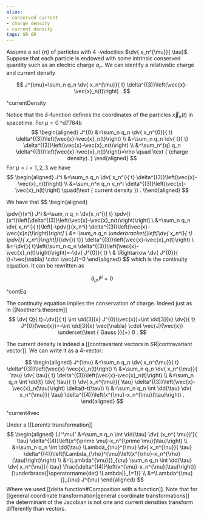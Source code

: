```yaml
---
alias:
- conserved current
- charge density
- current density
tags: SR GR
---
```


Assume a set $\{n\}$ of particles with 4 -velocities $\dv{ x_n^{\mu}}{ \tau}$. Suppose that each particle is endowed with some intrinsic conserved quantity such as an electric charge $q_n$. We can identify a relativistic charge and current density

$$
J^{\mu}=\sum_n q_n \dv{ x_n^{\mu}}{ t} \delta^{(3)}\left(\vec{x}-\vec{x}_n(t)\right) .
$$

^currentDensity

Notice that the $\delta$-function defines the coordinates of the particles $\vec{x}_n(t)$ in spacetime. For $\mu=0$ ^d7784b
$$
\begin{aligned}
J^{0} &=\sum_n q_n \dv{ x_n^{0}}{ t} \delta^{(3)}\left(\vec{x}-\vec{x}_n(t)\right) \\
&=\sum_n q_n \dv{ t}{ t} \delta^{(3)}\left(\vec{x}-\vec{x}_n(t)\right) \\
&=\sum_n^{q} q_n \delta^{(3)}\left(\vec{x}-\vec{x}_n(t)\right)=\rho \quad \text { (charge density). }
\end{aligned}
$$
For $\mu=i=1,2,3$ we have 
$$ 
\begin{aligned} J^i &=\sum_n q_n \dv{ x_n^i}{ t} \delta^{(3)}\left(\vec{x}-\vec{x}_n(t)\right) \\ &=\sum_n^n q_n v_n^i \delta^{(3)}\left(\vec{x}-\vec{x}_n(t)\right) \quad(\text { current density }) . \\\end{aligned} $$


We have that
$$
\begin{aligned}

\pdv{}{x^i} J^i &=\sum_n q_n \dv{x_n^i}{ t} \pdv{}{x^i}\left[\delta^{(3)}\left(\vec{x}-\vec{x}_n(t)\right)\right] \\
&=\sum_n q_n \dv{ x_n^i}{ t}\left[-\pdv{}{x_n^i} \delta^{(3)}\left(\vec{x}-\vec{x}_n(t)\right)\right] \\
&=-\sum_n q_n \underbracket{\left[\dv{ x_n^i}{ t} \pdv{}{ x_n^i}\right]}_{\dv{}{ t}} \delta^{(3)}\left(\vec{x}-\vec{x}_n(t)\right) \\
&=-\dv{}{ t}\left(\sum_n q_n \delta^{(3)}\left(\vec{x}-\vec{x}_n(t)\right)\right)=-\dv{ J^{0}}{ t} \\
& \Rightarrow \dv{ J^{0}}{ t}+\vec{\nabla} \cdot \vec{J}=0
\end{aligned}
$$
which is the continuity equation. It can be rewritten as

$$
\partial_{\mu} J^{\mu}=0
$$

^contEq

The continuity equation implies the conservation of charge. Indeed just as in [[Noether's theorem]]
$$
\dv{ Q}{ t}=\dv{}{ t} \int  \dd[3]{x} J^{0}(\vec{x})=\int  \dd[3]{x} \dv{}{ t} J^{0}(\vec{x})=-\int  \dd[3]{x} \vec{\nabla} \cdot \vec{J}(\vec{x}) \underset{\text { Gauss }}{=} 0 .
$$

The current density is indeed a [[contravariant vectors in SR|contravariant vector]]. We can write it as a 4-vector: 

$$
\begin{aligned}
J^{\mu} &=\sum_n q_n \dv{ x_n^{\mu}}{ t} \delta^{(3)}\left(\vec{x}-\vec{x}_n(t)\right) \\
&=\sum_n q_n \dv{ x_n^{\mu}}{ \tau} \dv{ \tau}{ t} \delta^{(3)}\left(\vec{x}-\vec{x}_n(t)\right) \\
&=\sum_n q_n \int  \dd{t} \dv{ \tau}{ t} \dv{ x_n^{\mu}}{ \tau} \delta^{(3)}\left(\vec{x}-\vec{x}_n(\tau)\right) \delta(t-t(\tau)) \\
&=\sum_n q_n \int \dd{\tau}  \dv{ x_n^{\mu}}{ \tau} \delta^{(4)}\left(x^{\mu}-x_n^{\mu}(\tau)\right) .
\end{aligned}
$$

^current4vec

Under a [[Lorentz transformation]]
$$
\begin{aligned}
(J^\mu)' &=\sum_n q_n \int  \dd{\tau} \dv{ (x_n^{ \mu})'}{ \tau} \delta^{(4)}\left(x^{\prime \mu}-x_n^{\prime \mu}(\tau)\right) \\
&=\sum_n q_n \int  \dd{\tau} \Lambda_{\nu}^{\mu} \dv{ x_n^{\nu}}{ \tau} \delta^{(4)}\left(\Lambda_{\rho}^{\mu}\left(x^{\rho}-x_n^{\rho}(\tau)\right)\right) \\
&=\Lambda^{\mu}{}_{\nu} \sum_n q_n \int  \dd{\tau} \dv{ x_n^{\nu}}{ \tau} \frac{\delta^{(4)}\left(x^{\mu}-x_n^{\mu}(\tau)\right)}{\underbrace{|\operatorname{det} \Lambda|}_{=1}} \\
&=\Lambda^{\mu}{}_{\nu} J^{\nu}
\end{aligned}
$$
Where we used [[delta function#Composition with a function]]. Note that for [[general coordinate transformation|general coordinate transformations]] the determinant of the Jacobian is not one and current densities transform differently than vectors.